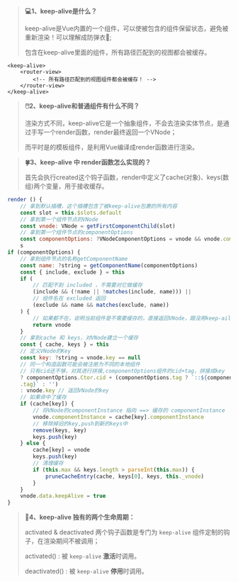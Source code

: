 > **💻1、keep-alive是什么？**
>
> keep-alive是Vue内置的一个组件，可以使被包含的组件保留状态，避免被重新渲染！可以理解成防弹衣🧥;
>
> 包含在keep-alive里面的组件，所有路径匹配到的视图都会被缓存。

```
<keep-alive>
	<router-view>
		<!-- 所有路径匹配到的视图组件都会被缓存！ -->
	</router-view>
</keep-alive>
```



> **🖱️2、keep-alive和普通组件有什么不同？**
>
> 渲染方式不同，keep-alive它是一个抽象组件，不会去渲染实体节点，是通过手写一个render函数，render最终返回一个VNode；
>
> 而平时是的模板组件，是利用Vue编译成render函数进行渲染。



> **🍀3、keep-alive 中 render函数怎么实现的？**
>
> 首先会执行created这个钩子函数，render中定义了cache(对象)、keys(数组)两个变量，用于接收缓存。

```javascript
render () {
    // 拿到默认插槽，这个插槽包含了被keep-alive包裹的所有内容
    const slot = this.$slots.default
    // 拿到第一个组件节点的VNode
    const vnode: VNode = getFirstComponentChild(slot)
    // 拿到第一个组件节点的componentOptions
    const componentOptions: ?VNodeComponentOptions = vnode && vnode.componentOption
    s
if (componentOptions) {
    // 拿到组件节点的名称getComponentName
    const name: ?string = getComponentName(componentOptions)
    const { include, exclude } = this
    if (
        // 匹配不到 included ，不需要对它做缓存
        (include && (!name || !matches(include, name))) ||
        // 组件名在 excluded 返回
        (exclude && name && matches(exclude, name))
    ) {
        // 如果都不在，说明当前组件是不需要缓存的，直接返回VNode，跟没用keep-ailve是一样的
        return vnode
    }
    // 拿到cache 和 keys，对VNode建立一个缓存
	const { cache, keys } = this
    // 定义VNode的Key
    const key: ?string = vnode.key == null
    // 同一个构造函数可能会被注册为不同的本地组件
    // 只有cid还不够，对其进行拼接,componentOptions组件的cid+tag，拼接成key
    ? componentOptions.Ctor.cid + (componentOptions.tag ? `::${componentOptions
    .tag}` : '')
    : vnode.key // 返回VNode的key
    // 如果命中了缓存
    if (cache[key]) {
        // 将VNode的componentInstance 指向 ==> 缓存的 componentInstance
        vnode.componentInstance = cache[key].componentInstance
        // 移除掉旧的key,push到新的keys中
        remove(keys, key)
        keys.push(key)
    } else {
        cache[key] = vnode
        keys.push(key)
        // 清理缓存
        if (this.max && keys.length > parseInt(this.max)) {
            pruneCacheEntry(cache, keys[0], keys, this._vnode)
        }
    }
    vnode.data.keepAlive = true
}

```



> **🌵4、keep-alive 独有的两个生命周期：**
>
> activated & deactivated 两个钩子函数是专门为 ``keep-alive`` 组件定制的钩子，在渲染期间不被调用；
>
> activated() : 被  ``keep-alive`` **激活**时调用。
>
> deactivated() : 被  ``keep-alive`` **停用**时调用。



